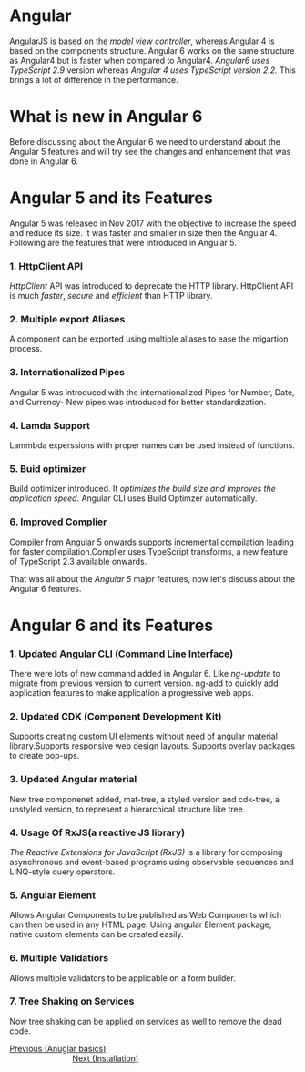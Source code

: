 # Angular
AngularJS is based on the *model view controller*, whereas Angular 4 is based on the components structure. Angular 6 works on the same structure as Angular4 but is faster when compared to Angular4.
*Angular6 uses TypeScript 2.9* version whereas *Angular 4 uses TypeScript version 2.2.* This brings a lot of difference in the performance.
# What is new in Angular 6
Before discussing about the Angular 6 we need to understand about the Angular 5 features and will try see the changes and enhancement that was done in Angular 6.
# Angular 5 and its Features
Angular 5 was released in Nov 2017 with the objective to increase the speed and reduce its size. It was faster and smaller  in size then the Angular 4.
Following are the features that were introduced in Angular 5.
### 1. HttpClient API
*HttpClient* API was introduced to deprecate the HTTP library. HttpClient API is much *faster*, *secure* and *efficient* than HTTP library.
### 2. Multiple export Aliases
A component can be exported using multiple aliases to ease the migartion process.
### 3. Internationalized Pipes
Angular 5 was introduced with the internationalized Pipes for Number, Date, and Currency- New pipes was introduced for better standardization.
### 4. Lamda Support
Lammbda experssions with proper names can be used instead of functions.
### 5. Buid optimizer
Build optimizer introduced. It *optimizes the build size and improves the application speed*. Angular CLI uses Build Optimzer automatically.
### 6. Improved Complier
Compiler from Angular 5 onwards supports incremental compilation leading for faster compilation.Complier uses TypeScript transforms, a new feature of TypeScript 2.3 available onwards.

That was all about the *Angular 5* major features, now let's discuss about the Angular 6 features.
# Angular 6 and its Features
### 1. Updated Angular CLI (Command Line Interface)
There were lots of new command added in Angular 6. Like *ng-update* to migrate from previous version to current version.
ng-add to quickly add application features to make application a progressive web apps.
### 2. Updated CDK (Component Development Kit)
Supports creating custom UI elements without need of angular material library.Supports responsive web design layouts. Supports overlay packages to create pop-ups.
### 3. Updated Angular material
New tree componenet added, mat-tree, a styled version and cdk-tree, a unstyled version, to represent a hierarchical structure like tree.
### 4. Usage Of RxJS(a reactive JS library)
*The Reactive Extensions for JavaScript (RxJS)* is a library for composing asynchronous and event-based programs using observable sequences and LINQ-style query operators.
### 5. Angular Element
Allows Angular Components to be published as Web Components which can then be used in any HTML page.
Using angular Element package, native custom elements can be created easily.
### 6. Multiple Validatiors
Allows multiple validators to be applicable on a form builder.
### 7. Tree Shaking on Services
Now tree shaking can be applied on services as well to remove the dead code.
<div>
	<span><a href ="https://github.com/satish-dev/angular-basics" >Previous (Anuglar basics)</a></span>
	&nbsp;&nbsp;&nbsp;&nbsp;&nbsp;&nbsp;&nbsp;&nbsp;&nbsp;&nbsp;&nbsp;&nbsp;&nbsp;
	&nbsp;&nbsp;&nbsp;&nbsp;&nbsp;&nbsp;&nbsp;&nbsp;&nbsp;&nbsp;&nbsp;&nbsp;&nbsp;
	&nbsp;&nbsp;&nbsp;&nbsp;&nbsp;&nbsp;&nbsp;&nbsp;&nbsp;&nbsp;&nbsp;&nbsp;&nbsp;
	&nbsp;&nbsp;&nbsp;&nbsp;&nbsp;&nbsp;&nbsp;&nbsp;&nbsp;&nbsp;&nbsp;&nbsp;&nbsp;
    &nbsp;&nbsp;&nbsp;&nbsp;&nbsp;&nbsp;&nbsp;&nbsp;&nbsp;&nbsp;&nbsp;&nbsp;&nbsp;
	&nbsp;&nbsp;&nbsp;&nbsp;&nbsp;&nbsp;&nbsp;&nbsp;&nbsp;&nbsp;&nbsp;&nbsp;&nbsp;
	&nbsp;&nbsp;&nbsp;&nbsp;&nbsp;&nbsp;&nbsp;&nbsp;&nbsp;&nbsp;&nbsp;&nbsp;&nbsp;
	&nbsp;&nbsp;&nbsp;&nbsp;&nbsp;&nbsp;&nbsp;&nbsp;&nbsp;&nbsp;&nbsp;&nbsp;&nbsp;
	<span><a href ="https://github.com/satish-dev/angular-basics/blob/master/documentation/Installation.md" >Next (Installation)</a> </span>
</div>